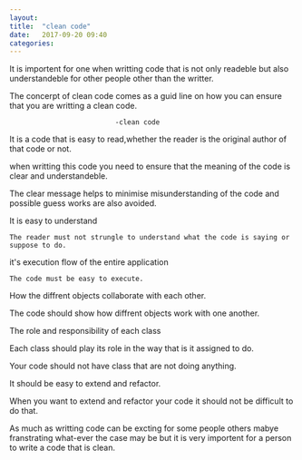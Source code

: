 ```yaml
---
layout: 
title:  "clean code"
date:   2017-09-20 09:40
categories: 
---
```

It is importent for one when writting code that is not only readeble but also understandeble for other people other than the writter.

The concerpt of clean code comes as a guid line on how you can ensure that you are writting a clean code.


                              -clean code
 It is a code that is easy to read,whether the reader is the original author of that code or not.

 when writting this code you need to ensure that the meaning of the code is clear and understandeble.

 The clear message helps to minimise misunderstanding of the code and possible guess works are also avoided.

  It is easy to understand 

    The reader must not strungle to understand what the code is saying or suppose to do.

 it's execution flow of the entire application

    The code must be easy to execute.

 How the diffrent objects collaborate with each other.

  The code should show how diffrent objects work with one another.

 The role and responsibility of each class

 Each class should play its role in the way that is it assigned to do.

 Your code should not have class that are not doing anything.

 It should be easy to extend and refactor.

When you want to extend and refactor your code it should not be difficult to do that.


As much as writting code can be excting for some people others mabye franstrating what-ever the case may be but it is very importent for a person to write a code that is clean.